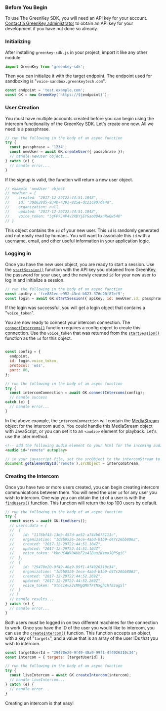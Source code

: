 ### Before You Begin

 To use The GreenKey SDK, you will need an API key for your account. [Contact a GreenKey administrator](http://greenkeytech.com/contact-us/) to obtain an API key for your development if you have not done so already. 

### Initializing

After installing `greenkey-sdk.js` in your project, import it like any other module.

```javascript
import GreenKey from 'greenkey-sdk';
```

Then you can initialize it with the target endpoint. The endpoint used for sandboxing is "`voice-sandbox.greenkeytech.com`".

```javascript
const endpoint = 'test.example.com';
const GK = new GreenKey(`https://${endpoint}`);
```

### User Creation

You must have multiple accounts created before you can begin using the intercom functionality of the GreenKey SDK. Let's create one now. All we need is a passphrase.

```javascript
// run the following in the body of an async function
try {
  const passphrase = '1234';
  const newUser = await GK.createUser({ passphrase });
  // handle newUser object...
} catch (e) {
  // handle error...
}
```

If the signup is valid, the function will return a new user object. 

```javascript
// example 'newUser' object
// newUser = { 
//    created: "2017-12-29T22:44:51.104Z",
//    id: "30d628d5-934b-4393-825e-dc21c907d44d",
//    organization: null,
//    updated: "2017-12-29T22:44:51.104Z",
//    voice_token: "5gFP7JWP4v2XDYjEYGaoO0AxnRwQw54O"
// }
```

This object contains the `id` of your new user. This `id` is randomly generated and not easily read by humans. You will want to associate this `id` with a username, email, and other useful information in your application logic.

### Logging in

Once you have the new user object, you are ready to start a session. Use the [`startSession()`](/tutorial-startSession.html) function with the API key you obtained from GreenKey, the password for your user, and the newly created `id` for your new user to log in and initialize a session.

```javascript
// run the following in the body of an async function
const apiKey = 'fce881ec-e952-43cd-b823-376e20f87ef5';
const login = await GK.startSession({ apiKey, id: newUser.id, passphrase });
```

If the login was successful, you will get a login object that contains a "`voice_token`". 

You are now ready to connect your intercom connection. The [`connectIntercoms()`](/tutorial-connectIntercoms.html) function requires a config object to create this connection. Use the `voice_token` that was returned from the [`startSession()`](/tutorial-startSession.html) function as the `id` for this object.

```javascript

const config = {
  endpoint,
  id: login.voice_token,
  protocol: 'wss',
  port: 80,
};

// run the following in the body of an async function
try {
  const intercomConnection = await GK.connectIntercoms(config);
  // handle success
catch (e) {
  // handle error...
}
```

In the above example, the `intercomConnection` will contain the [MediaStream](https://developer.mozilla.org/en-US/docs/Web/API/MediaStream) object for the intercom audio. You could handle this MediaStream object with JavaScript, or you can set it to an `<audio>` element for playback. Let's use the later method.

```html
<!-- add the following audio element to your html for the incoming audio -->
<audio id="remote" autoplay>
```
```javascript
// in your javascript file, set the srcObject to the intercomStream to make incoming intercoms audible
document.getElementById('remote').srcObject = intercomStream;
```

### Creating the Intercom

Once you have two or more users created, you can begin creating intercom communications between them. You will need the user `id` for any user you wish to intercom. One way you can obtain the `id` of a user is with the [`findUsers()`](/tutorial-findUsers.html) function. This function will return the top 100 users by default.

```javascript
// run the following in the body of an async function
try {
  const users = await GK.findUsers();
  // users.data = [
  //  {
  //    id: "1176bf43-13eb-457d-ae52-a744b675111c",
  //    organization: "1d9b0526-1ece-4abd-b1b9-d47c26bb8862",
  //    created: "2017-12-29T22:44:51.104Z",
  //    updated: "2017-12-29T22:44:51.104Z",
  //    voice_token: "kkhUC4WkDAUbF2u4lBuu2KzmoJQPSgiC"
  //  },
  //  {
  //    id: "29470e20-9f49-48a9-99f1-4f4926310c34",
  //    organization: "1d9b0526-1ece-4abd-b1b9-d47c26bb8862",
  //    created: "2017-12-29T22:44:52.269Z",
  //    updated: "2017-12-29T22:44:52.269Z",
  //    voice_token: "Utn41Ava2cMMgQMVfFTN5gh1hfEzagSl"
  //  }
  // ]
  // handle results...
} catch (e) {
  // handle error...
}
```

Both users must be logged in on two different machines for the connection to work. Once you have the ID of the user you would like to intercom, you can use the [`createIntercom()`](/tutorial-createIntercom.html) function. This function accepts an object, with a key of "`targets`", and a value that is an array of the user IDs that you wish to intercom.

```javascript
const targetUserId = "29470e20-9f49-48a9-99f1-4f4926310c34";
const intercom = { targets: [targetUserId] };

// run the following in the body of an async function
try {
  const liveIntercom = await GK.createIntercom(intercom);
  // handle liveIntercom...
} catch (e) {
  // handle error...
}
```

Creating an intercom is that easy!
